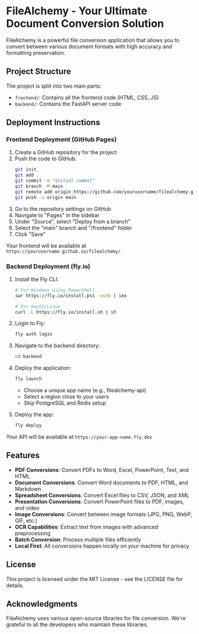 # FileAlchemy - Your Ultimate Document Conversion Solution

FileAlchemy is a powerful file conversion application that allows you to convert between various document formats with high accuracy and formatting preservation.

## Project Structure

The project is split into two main parts:
- `frontend/`: Contains all the frontend code (HTML, CSS, JS)
- `backend/`: Contains the FastAPI server code

## Deployment Instructions

### Frontend Deployment (GitHub Pages)

1. Create a GitHub repository for the project
2. Push the code to GitHub:
   ```bash
   git init
   git add .
   git commit -m "Initial commit"
   git branch -M main
   git remote add origin https://github.com/yourusername/filealchemy.git
   git push -u origin main
   ```
3. Go to the repository settings on GitHub
4. Navigate to "Pages" in the sidebar
5. Under "Source", select "Deploy from a branch"
6. Select the "main" branch and "/frontend" folder
7. Click "Save"

Your frontend will be available at `https://yourusername.github.io/filealchemy/`

### Backend Deployment (fly.io)

1. Install the Fly CLI:
   ```bash
   # For Windows using PowerShell
   iwr https://fly.io/install.ps1 -useb | iex
   
   # For macOS/Linux
   curl -L https://fly.io/install.sh | sh
   ```

2. Login to Fly:
   ```bash
   fly auth login
   ```

3. Navigate to the backend directory:
   ```bash
   cd backend
   ```

4. Deploy the application:
   ```bash
   fly launch
   ```
   - Choose a unique app name (e.g., filealchemy-api)
   - Select a region close to your users
   - Skip PostgreSQL and Redis setup

5. Deploy the app:
   ```bash
   fly deploy
   ```

Your API will be available at `https://your-app-name.fly.dev`

## Features

- **PDF Conversions**: Convert PDFs to Word, Excel, PowerPoint, Text, and HTML
- **Document Conversions**: Convert Word documents to PDF, HTML, and Markdown
- **Spreadsheet Conversions**: Convert Excel files to CSV, JSON, and XML
- **Presentation Conversions**: Convert PowerPoint files to PDF, images, and video
- **Image Conversions**: Convert between image formats (JPG, PNG, WebP, GIF, etc.)
- **OCR Capabilities**: Extract text from images with advanced preprocessing
- **Batch Conversion**: Process multiple files efficiently
- **Local First**: All conversions happen locally on your machine for privacy

## License

This project is licensed under the MIT License - see the LICENSE file for details.

## Acknowledgments

FileAlchemy uses various open-source libraries for file conversion. We're grateful to all the developers who maintain these libraries. 